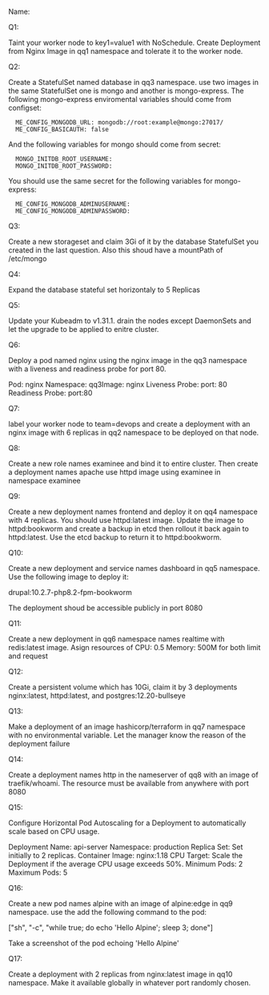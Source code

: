 Name:

Q1:

Taint your worker node to key1=value1 with NoSchedule. Create Deployment from Nginx Image in qq1 namespace and tolerate it to the worker node.

Q2:

Create a StatefulSet named database in qq3 namespace. use two images in the same StatefulSet one is mongo and another is mongo-express. The following mongo-express enviromental variables should come from configset:

      ME_CONFIG_MONGODB_URL: mongodb://root:example@mongo:27017/
      ME_CONFIG_BASICAUTH: false

And the following variables for mongo should come from secret:

      MONGO_INITDB_ROOT_USERNAME: 
      MONGO_INITDB_ROOT_PASSWORD:

You should use the same secret for the following variables for mongo-express:

      ME_CONFIG_MONGODB_ADMINUSERNAME: 
      ME_CONFIG_MONGODB_ADMINPASSWORD: 

Q3:

Create a new storageset and claim 3Gi of it by the database StatefulSet you created in the last question. Also this shoud have a mountPath of /etc/mongo


Q4:

Expand the database stateful set horizontaly to 5 Replicas


Q5:

Update your Kubeadm to v1.31.1. drain the nodes except DaemonSets and let the upgrade to be applied to enitre cluster.

Q6:

Deploy a pod named nginx using the nginx image in the qq3 namespace with a liveness and readiness probe for port 80.

Pod: nginx Namespace: qq3Image: nginx Liveness Probe: port: 80 Readiness Probe: port:80

Q7:

label your worker node to team=devops and create a deployment with an nginx image with 6 replicas in qq2 namespace to be deployed on that node. 



Q8:

Create a new role names examinee and bind it to entire cluster. Then create a deployment names apache use httpd image using examinee in namespace examinee


Q9:

Create a new deployment names frontend and deploy it on qq4 namespace with 4 replicas. You should use httpd:latest image. Update the image to httpd:bookworm and create a backup in etcd then rollout it back again to httpd:latest. Use the etcd backup to return it to httpd:bookworm.


Q10:

Create a new deployment and service names dashboard in qq5 namespace. Use the following image to deploy it:

drupal:10.2.7-php8.2-fpm-bookworm

The deployment shoud be accessible publicly in port 8080


Q11:

Create a new deployment in qq6 namespace names realtime with redis:latest image. Asign resources of CPU: 0.5 Memory: 500M for both limit and request  


Q12:

Create a persistent volume which has 10Gi, claim it by 3 deployments nginx:latest, httpd:latest, and postgres:12.20-bullseye



Q13:

Make a deployment of an image hashicorp/terraform in qq7 namespace with no environmental variable. Let the manager know the reason of the deployment failure 

Q14:

Create a deployment names http in the nameserver of qq8 with an image of traefik/whoami. The resource must be available from anywhere with port 8080

Q15:


Configure Horizontal Pod Autoscaling for a Deployment to automatically scale based on CPU usage.

Deployment Name: api-server
Namespace: production
Replica Set: Set initially to 2 replicas.
Container Image: nginx:1.18
CPU Target: Scale the Deployment if the average CPU usage exceeds 50%.
Minimum Pods: 2
Maximum Pods: 5


Q16:

Create a new pod names alpine with an image of alpine:edge in qq9 namespace. use the add the following command to the pod:

["sh", "-c", "while true; do echo 'Hello Alpine'; sleep 3; done"]

Take a screenshot of the pod echoing 'Hello Alpine'

Q17:

Create a deployment with 2 replicas from nginx:latest image in qq10 namespace. Make it available globally in whatever port randomly chosen. 


